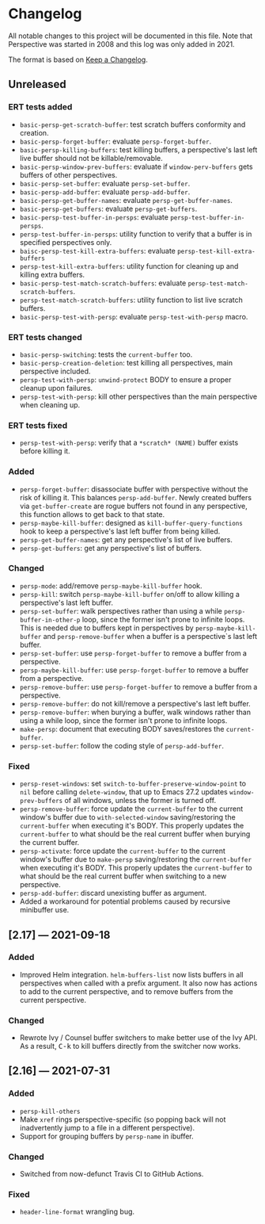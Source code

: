 # Changelog

All notable changes to this project will be documented in this file. Note that
Perspective was started in 2008 and this log was only added in 2021.

The format is based on [Keep a Changelog](https://keepachangelog.com/en/1.0.0/).


## Unreleased

### ERT tests added

- `basic-persp-get-scratch-buffer`: test scratch buffers conformity and creation.
- `basic-persp-forget-buffer`: evaluate `persp-forget-buffer`.
- `basic-persp-killing-buffers`: test killing buffers, a perspective's last left live buffer should not be killable/removable.
- `basic-persp-window-prev-buffers`: evaluate if `window-perv-buffers` gets buffers of other perspectives.
- `basic-persp-set-buffer`: evaluate `persp-set-buffer`.
- `basic-persp-add-buffer`: evaluate `persp-add-buffer`.
- `basic-persp-get-buffer-names`: evaluate `persp-get-buffer-names`.
- `basic-persp-get-buffers`: evaluate `persp-get-buffers`.
- `basic-persp-test-buffer-in-persps`: evaluate `persp-test-buffer-in-persps`.
- `persp-test-buffer-in-persps`: utility function to verify that a buffer is in specified perspectives only.
- `baisc-persp-test-kill-extra-buffers`: evaluate `persp-test-kill-extra-buffers`
- `persp-test-kill-extra-buffers`: utility function for cleaning up and killing extra buffers.
- `basic-persp-test-match-scratch-buffers`: evaluate `persp-test-match-scratch-buffers`.
- `persp-test-match-scratch-buffers`: utility function to list live scratch buffers.
- `basic-persp-test-with-persp`: evaluate `persp-test-with-persp` macro.


### ERT tests changed

- `basic-persp-switching`: tests the `current-buffer` too.
- `basic-persp-creation-deletion`: test killing all perspectives, main perspective included.
- `persp-test-with-persp`: `unwind-protect` BODY to ensure a proper cleanup upon failures.
- `persp-test-with-persp`: kill other perspectives than the main perspective when cleaning up.


### ERT tests fixed

- `persp-test-with-persp`: verify that a `*scratch* (NAME)` buffer exists before killing it.


### Added

- `persp-forget-buffer`: disassociate buffer with perspective without the risk of killing it.  This balances `persp-add-buffer`.  Newly created buffers via `get-buffer-create` are rogue buffers not found in any perspective, this function allows to get back to that state.
- `persp-maybe-kill-buffer`: designed as `kill-buffer-query-functions` hook to keep a perspective's last left buffer from being killed.
- `persp-get-buffer-names`: get any perspective's list of live buffers.
- `persp-get-buffers`: get any perspective's list of buffers.


### Changed

- `persp-mode`: add/remove `persp-maybe-kill-buffer` hook.
- `persp-kill`: switch `persp-maybe-kill-buffer` on/off to allow killing a perspective's last left buffer.
- `persp-set-buffer`: walk perspectives rather than using a while `persp-buffer-in-other-p` loop, since the former isn't prone to infinite loops.  This is needed due to buffers kept in perspectives by `persp-maybe-kill-buffer` and `persp-remove-buffer` when a buffer is a perspective`s last left buffer.
- `persp-set-buffer`: use `persp-forget-buffer` to remove a buffer from a perspective.
- `persp-maybe-kill-buffer`: use `persp-forget-buffer` to remove a buffer from a perspective.
- `persp-remove-buffer`: use `persp-forget-buffer` to remove a buffer from a perspective.
- `persp-remove-buffer`: do not kill/remove a perspective's last left buffer.
- `persp-remove-buffer`: when burying a buffer, walk windows rather than using a while loop, since the former isn't prone to infinite loops.
- `make-persp`: document that executing BODY saves/restores the `current-buffer`.
- `persp-set-buffer`: follow the coding style of `persp-add-buffer`.


### Fixed

- `persp-reset-windows`: set `switch-to-buffer-preserve-window-point` to `nil` before calling `delete-window`, that up to Emacs 27.2 updates `window-prev-buffers` of all windows, unless the former is turned off.
- `persp-remove-buffer`: force update the `current-buffer` to the current window's buffer due to `with-selected-window` saving/restoring the `current-buffer` when executing it's BODY.  This properly updates the `current-buffer` to what should be the real current buffer when burying the current buffer.
- `persp-activate`: force update the `current-buffer` to the current window's buffer due to `make-persp` saving/restoring the `current-buffer` when executing it's BODY.  This properly updates the `current-buffer` to what should be the real current buffer when switching to a new perspective.
- `persp-add-buffer`: discard unexisting buffer as argument.
- Added a workaround for potential problems caused by recursive minibuffer use.


## [2.17] — 2021-09-18

### Added

- Improved Helm integration. `helm-buffers-list` now lists buffers in all perspectives when called with a prefix argument. It also now has actions to add to the current perspective, and to remove buffers from the current perspective.


### Changed

- Rewrote Ivy / Counsel buffer switchers to make better use of the Ivy API. As a result, <kbd>C-k</kbd> to kill buffers directly from the switcher now works.


## [2.16] — 2021-07-31

### Added

- `persp-kill-others`
- Make `xref` rings perspective-specific (so popping back will not inadvertently jump to a file in a different perspective).
- Support for grouping buffers by `persp-name` in ibuffer.


### Changed

- Switched from now-defunct Travis CI to GitHub Actions.


### Fixed

- `header-line-format` wrangling bug.
